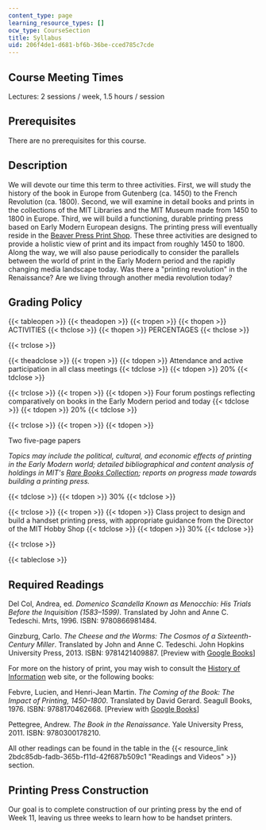 ```yaml
---
content_type: page
learning_resource_types: []
ocw_type: CourseSection
title: Syllabus
uid: 206f4de1-d681-bf6b-36be-cced785c7cde
---
```


Course Meeting Times
--------------------

Lectures: 2 sessions / week, 1.5 hours / session

Prerequisites
-------------

There are no prerequisites for this course.

Description
-----------

We will devote our time this term to three activities. First, we will study the history of the book in Europe from Gutenberg (ca. 1450) to the French Revolution (ca. 1800). Second, we will examine in detail books and prints in the collections of the MIT Libraries and the MIT Museum made from 1450 to 1800 in Europe. Third, we will build a functioning, durable printing press based on Early Modern European designs. The printing press will eventually reside in the [Beaver Press Print Shop](http://beaverpress.mit.edu/). These three activities are designed to provide a holistic view of print and its impact from roughly 1450 to 1800. Along the way, we will also pause periodically to consider the parallels between the world of print in the Early Modern period and the rapidly changing media landscape today. Was there a "printing revolution" in the Renaissance? Are we living through another media revolution today?

Grading Policy
--------------

{{< tableopen >}}
{{< theadopen >}}
{{< tropen >}}
{{< thopen >}}
ACTIVITIES
{{< thclose >}}
{{< thopen >}}
PERCENTAGES
{{< thclose >}}

{{< trclose >}}

{{< theadclose >}}
{{< tropen >}}
{{< tdopen >}}
Attendance and active participation in all class meetings
{{< tdclose >}}
{{< tdopen >}}
20%
{{< tdclose >}}

{{< trclose >}}
{{< tropen >}}
{{< tdopen >}}
Four forum postings reflecting comparatively on books in the Early Modern period and today
{{< tdclose >}}
{{< tdopen >}}
20%
{{< tdclose >}}

{{< trclose >}}
{{< tropen >}}
{{< tdopen >}}


Two five-page papers

_Topics may include the political, cultural, and economic effects of printing in the Early Modern world; detailed bibliographical and content analysis of holdings in MIT's [Rare Books Collection](http://libraries.mit.edu/archives/research/rare-books.html); reports on progress made towards building a printing press._


{{< tdclose >}}
{{< tdopen >}}
30%
{{< tdclose >}}

{{< trclose >}}
{{< tropen >}}
{{< tdopen >}}
Class project to design and build a handset printing press, with appropriate guidance from the Director of the MIT Hobby Shop
{{< tdclose >}}
{{< tdopen >}}
30%
{{< tdclose >}}

{{< trclose >}}

{{< tableclose >}}

Required Readings
-----------------

Del Col, Andrea, ed. _Domenico Scandella Known as Menocchio: His Trials Before the Inquisition (1583–1599)_. Translated by John and Anne C. Tedeschi. Mrts, 1996. ISBN: 9780866981484.

Ginzburg, Carlo. _The Cheese and the Worms: The Cosmos of a Sixteenth-Century Miller_. Translated by John and Anne C. Tedeschi. John Hopkins University Press, 2013. ISBN: 9781421409887. \[Preview with [Google Books](http://books.google.com/books?id=NZzyAAAAQBAJ&pg=PAfrontcover)\]

For more on the history of print, you may wish to consult the [History of Information](http://www.historyofinformation.com/index.php) web site, or the following books:

Febvre, Lucien, and Henri-Jean Martin. _The Coming of the Book: The Impact of Printing, 1450–1800_. Translated by David Gerard. Seagull Books, 1976. ISBN: 9788170462668. \[Preview with [Google Books](http://books.google.com/books?id=9opxcMjv4TUC&pg=PAfrontcover)\]

Pettegree, Andrew. _The Book in the Renaissance_. Yale University Press, 2011. ISBN: 9780300178210.

All other readings can be found in the table in the {{< resource_link 2bdc85db-fadb-365b-f11d-42f687b509c1 "Readings and Videos" >}} section.

Printing Press Construction
---------------------------

Our goal is to complete construction of our printing press by the end of Week 11, leaving us three weeks to learn how to be handset printers.